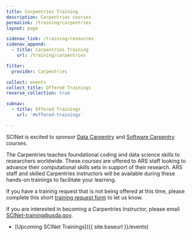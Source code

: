 ```yaml
---
title: Carpentries Training
description: Carpentries courses 
permalink: /training/carpentries
layout: page

sidenav_link: /training/resources
sidenav_append: 
  - title: Carpentries Training
    url: /training/carpentries

filter:
  provider: Carpentries

collect: events
collect_title: Offered Trainings
reverse_collection: true

subnav:
  - title: Offered Trainings
    url: '#offered-trainings'

---
```


SCINet is excited to sponsor [Data Carpentry](https://datacarpentry.org/ecology-workshop/) and [Software Carpentry](https://software-carpentry.org/lessons/) courses.

The Carpentries teaches foundational coding and data science skills to researchers worldwide. These courses are offered to ARS staff looking to advance their computational skills sets in support of their research. ARS staff and skilled Carpentries instructors will be available during these hands-on trainings to facilitate your learning. 

If you have a training request that is not being offered at this time, please complete this short [training request form](https://forms.office.com/g/x0VzQV39Xp) to let us know.

If you are interested in becoming a Carpentries Instructor, please email SCINet-training@usda.gov.


- [Upcoming SCINet Trainings]({{ site.baseurl }}/events)
